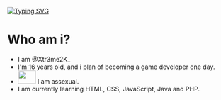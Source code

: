 [![Typing SVG](https://readme-typing-svg.herokuapp.com/?color=00e79dDB&size=35&center=true&vCenter=true&width=1000&lines=Xtr3me2K's+profile)](https://git.io/typing-svg)

# Who am i?
- I am @Xtr3me2K_
- I'm 16 years old, and i plan of becoming a game developer one day.
- <img src="https://64.media.tumblr.com/bb84bcbe233f0146afe61439da862fe9/9c5778f9cf4a88af-89/s1280x1920/97aedf223cff0082d40b4c6435797a644839cca5.gif" width="40" height="30"> I am assexual.
- I am currently learning HTML, CSS, JavaScript, Java and PHP.
